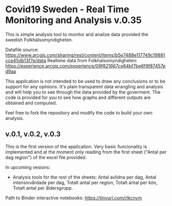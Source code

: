 # Covid19 Sweden - Real Time Monitoring and Analysis v.0.35
This is simple analysis tool to monitor and analize data provided the swedish Folkhälsomyndigheten.

Datafile source: https://www.arcgis.com/sharing/rest/content/items/b5e7488e117749c19881cce45db13f7e/data
Realtime data from Folkhalsomyndigheten: https://experience.arcgis.com/experience/09f821667ce64bf7be6f9f87457ed9aa
 
This application is not intended to be used to draw any conclusions or to be support for any opinions. It's plain transparent data wrangling and analysis and will help you to see through the data provided by the goverment. The code is provided for you to see how graphs and different outputs are obtained and computed.

Feel free to fork the repository and modify the code to build your own analysis.

## v.0.1, v.0.2, v.0.3
This is the first version of the application. Very basic funcionality is implemented and at the moment only reading from the first sheet ("Antal per dag region") of the excel file provided.

In upcoming vesions:
 - Analysis tools for the rest of the sheets: Antal avlidna per dag, Antal intensivvårdade per dag, Totalt antal per region,     Totalt antal per kön, Totalt antal per åldersgrupp.

Path to Binder interactive notebooks:
https://tinyurl.com/rlkcnym
